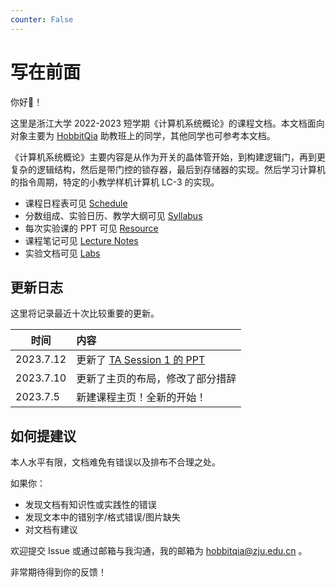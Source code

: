 ```yaml
---
counter: False   
---
```


# 写在前面

你好👋！

这里是浙江大学 2022-2023 短学期《计算机系统概论》的课程文档。本文档面向对象主要为 [HobbitQia](https://github.com/HobbitQia/2023_ICS.git) 助教班上的同学，其他同学也可参考本文档。

《计算机系统概论》主要内容是从作为开关的晶体管开始，到构建逻辑门，再到更复杂的逻辑结构，然后是带门控的锁存器，最后到存储器的实现。然后学习计算机的指令周期，特定的小教学样机计算机 LC-3 的实现。

* 课程日程表可见 [Schedule](schedule.md)
* 分数组成、实验日历、教学大纲可见 [Syllabus](syllabus.md)
* 每次实验课的 PPT 可见 [Resource](resource.md)
* 课程笔记可见 [Lecture Notes](note/index.md)
* 实验文档可见 [Labs](lab/index.md)

## 更新日志

这里将记录最近十次比较重要的更新。

| 时间 | 内容 |
| --- | :------------------------------------ |
|2023.7.12| 更新了 [TA Session 1 的 PPT](resource.md)|
| 2023.7.10 | 更新了主页的布局，修改了部分措辞|
| 2023.7.5 | 新建课程主页！全新的开始！ |

## 如何提建议

本人水平有限，文档难免有错误以及排布不合理之处。

如果你：

* 发现文档有知识性或实践性的错误
* 发现文本中的错别字/格式错误/图片缺失
* 对文档有建议

欢迎提交 Issue 或通过邮箱与我沟通，我的邮箱为 hobbitqia@zju.edu.cn 。

非常期待得到你的反馈！